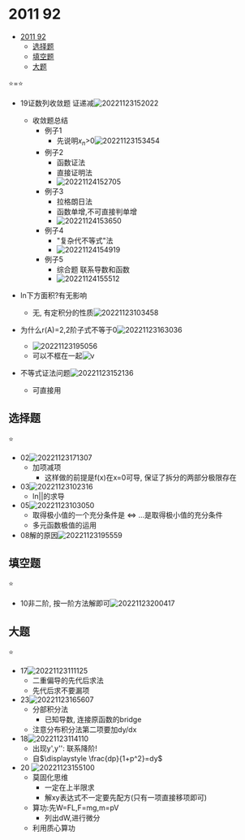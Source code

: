# 2011 92

- [2011 92](#2011-92)
  - [选择题](#选择题)
  - [填空题](#填空题)
  - [大题](#大题)

⭐=⭐

- 19证数列收敛题 证递减![20221123152022](https://raw.githubusercontent.com/Logible/Image/main/note_image/20221123152022.png)
  - 收敛题总结
    - 例子1
      - 先说明$x_n$>0![20221123153454](https://raw.githubusercontent.com/Logible/Image/main/note_image/20221123153454.png)
    - 例子2
      - 函数证法
      - 直接证明法
      - ![20221124152705](https://raw.githubusercontent.com/Logible/Image/main/note_image/20221124152705.png)
    - 例子3
      - 拉格朗日法
      - 函数单增,不可直接判单增
      - ![20221124153650](https://raw.githubusercontent.com/Logible/Image/main/note_image/20221124153650.png)
    - 例子4
      - "复杂代不等式"法
      - ![20221124154919](https://raw.githubusercontent.com/Logible/Image/main/note_image/20221124154919.png)
    - 例子5
      - 综合题 联系导数和函数
      - ![20221124155512](https://raw.githubusercontent.com/Logible/Image/main/note_image/20221124155512.png)

- ln下方面积?有无影响
  - 无, 有定积分的性质![20221123103458](https://raw.githubusercontent.com/Logible/Image/main/note_image/20221123103458.png)
- 为什么r(A)=2,2阶子式不等于0![20221123163036](https://raw.githubusercontent.com/Logible/Image/main/note_image/20221123163036.png)
  - ![20221123195056](https://raw.githubusercontent.com/Logible/Image/main/note_image/20221123195056.png)
  - 可以不框在一起![v](https://images2018.cnblogs.com/blog/1203675/201805/1203675-20180530165557705-1796547003.png)
- 不等式证法问题![20221123152136](https://raw.githubusercontent.com/Logible/Image/main/note_image/20221123152136.png)
  - 可直接用

## 选择题

⭐

- 02![20221123171307](https://raw.githubusercontent.com/Logible/Image/main/note_image/20221123171307.png)
  - 加项减项
    - 这样做的前提是f(x)在x=0可导, 保证了拆分的两部分极限存在
- 03![20221123102316](https://raw.githubusercontent.com/Logible/Image/main/note_image/20221123102316.png)
  - ln||的求导
- 05![20221123103050](https://raw.githubusercontent.com/Logible/Image/main/note_image/20221123103050.png)
  - 取得极小值的一个充分条件是 <=> ...是取得极小值的充分条件
  - 多元函数极值的运用
- 08解的原因![20221123195559](https://raw.githubusercontent.com/Logible/Image/main/note_image/20221123195559.png)

## 填空题

⭐

- 10非二阶, 按一阶方法解即可![20221123200417](https://raw.githubusercontent.com/Logible/Image/main/note_image/20221123200417.png)

## 大题

⭐

- 17![20221123111125](https://raw.githubusercontent.com/Logible/Image/main/note_image/20221123111125.png)
  - 二重偏导的先代后求法
  - 先代后求不要漏项
- 23![20221123165607](https://raw.githubusercontent.com/Logible/Image/main/note_image/20221123165607.png)
  - 分部积分法
    - 已知导数, 连接原函数的bridge
  - 注意分布积分法第二项要加dy/dx
- 18![20221123114110](https://raw.githubusercontent.com/Logible/Image/main/note_image/20221123114110.png)
  - 出现y',y'': 联系降阶!
  - 自$\displaystyle \frac{dp}{1+p^2}=dy$
- 20 ![20221123155100](https://raw.githubusercontent.com/Logible/Image/main/note_image/20221123155100.png)
  - 莫固化思维
    - 一定在上半限求
    - 解xy表达式不一定要先配方(只有一项直接移项即可)
  - 算功:先W=FL,F=mg,m=pV
    - 列出dW,进行微分
  - 利用质心算功
